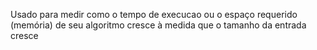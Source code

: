 
Usado para medir como o tempo de execucao ou o espaço requerido (memória) de seu algoritmo cresce à medida que o tamanho da entrada cresce
